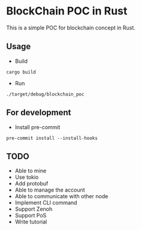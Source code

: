 # BlockChain POC in Rust

This is a simple POC for blockchain concept in Rust.

## Usage

* Build

```shell
cargo build
```

* Run

```shell
./target/debug/blockchain_poc
```

## For development

* Install pre-commit

```shell
pre-commit install --install-hooks
```

## TODO

* Able to mine
* Use tokio
* Add protobuf
* Able to manage the account
* Able to communicate with other node
* Implement CLI command
* Support Zenoh
* Support PoS
* Write tutorial
